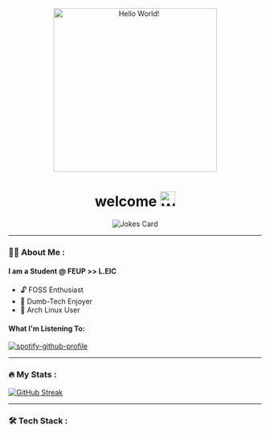 <div id="header" align="center">
  <img src="https://media.giphy.com/media/Uaxj062PavgqZRhVkS/giphy.gif" alt="Hello World!" width="325"/>
</div>
<h1 align="center">
  welcome  
  <img src="https://media.giphy.com/media/hvRJCLFzcasrR4ia7z/giphy.gif" alt="Waving GIF" width="30px"/>
</h1>
<div align="center">
  <img src="https://readme-jokes.vercel.app/api?theme=solarized-dark&borderColor=%23FFF&textColor=%23FFF" alt="Jokes Card" />
</div>

---

### 🧑‍💻 About Me :

#### I am a Student @ FEUP >> L.EIC

- 🔓 FOSS Enthusiast
- 💾 Dumb-Tech Enjoyer
- 🐧 Arch Linux User

#### What I'm Listening To:
[![spotify-github-profile](https://spotify-github-profile.vercel.app/api/view?uid=rodrigosousa5&cover_image=true&theme=natemoo-re&show_offline=false&background_color=ffffff&interchange=true&bar_color=ff7800&bar_color_cover=true)](https://spotify-github-profile.vercel.app/api/view?uid=rodrigosousa5&redirect=true)

---

### 🔥 My Stats :
[![GitHub Streak](https://github-readme-streak-stats.herokuapp.com/?user=rodeso&theme=dark&background=002b36)](https://git.io/streak-stats)

---

### 🛠️ Tech Stack :

